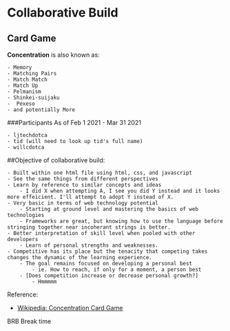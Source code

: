 # Collaborative Build
## Card Game
**Concentration** is also known as:

    - Memory
    - Matching Pairs
    - Match Match
    - Match Up  
    - Pelmanism 
    - Shinkei-suijaku 
    -  Pexeso 
    - and potentially More

###Participants 
As of Feb 1 2021 - Mar 31 2021

    - ljtechdotca
    - tid (will need to look up tid's full name)
    - willcdotca

##Objective of collaborative build:

    - Built within one html file using html, css, and javascript
    - See the same things from different perspectives
    - Learn by reference to similar concepts and ideas
        - I did X when attempting A, I see you did Y instead and it looks more effeicient. I'll attempt to adopt Y instead of X.
    - Very basic in terms of web technology potential
        - Starting at ground level and mastering the basics of web technologies
        - Frameworks are great, but knowing how to use the language before stringing together near incoherant strings is better.
    - Better interpretation of skill level when pooled with other developers
        - Learn of personal strengths and weaknesses.
    - Competitive has its place but the tenacity that competing takes changes the dynamic of the learning experience. 
        - The goal remains focused on developing a personal best
            - ie. How to reach, if only for a moment, a person best
        - [Does competition increase or decrease personal growth?]
            - Hmmmmm
    
Reference:

- [Wikipedia: Concentration Card Game](https://en.wikipedia.org/wiki/Concentration_(card_game))










BRB Break time










